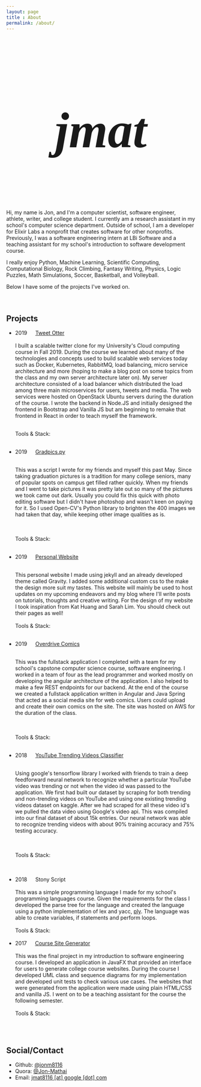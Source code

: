 ```yaml
---
layout: page
title : About
permalink: /about/
---
```

<div>
  <h3 style="font-family: Shojumaru; font-size:100pt;
  text-align: center;"><em>jmat</em></h3>
  <!-- <img class="about-pic-container"
  src="../assets/fb_pro_pic.jpg" />  
   <br/><br/><br/> -->
  <div class="excerpt-container">
   <p></p>
        Hi, my name is Jon, and I'm a computer scientist,
        software engineer, athlete, writer, and college student. I
        currently am a research assistant in
        my school's computer science department. Outside of
        school, I am a developer for Elixir Labs a nonprofit that 
        creates software for other nonprofits. Previously, I 
        was a software engineering intern at LBi Software 
        and a teaching assistant for my school's introduction 
        to software development course.
   <p></p>
        I really enjoy Python, Machine Learning, Scientific
        Computing, Computational Biology, Rock Climbing,
        Fantasy Writing, Physics, Logic Puzzles, Math
        Simulations, Soccer, Basketball, and Volleyball.
   <p></p>
        Below I have some of the projects I've worked on.
   <br/><br/><br/>
   <h2>Projects</h2>
   <ul>

   <li>2019 &emsp; 
   <a href="#">
   Tweet Otter</a>
   <br/>
   
   <div class="proj-desc">
   <br/>
   I built a scalable twitter clone for my University's Cloud computing
   course in Fall 2019. During the course we learned about many of the
   technologies and concepts used to build scalable web services today such 
   as Docker, Kubernetes, RabbitMQ, load balancing, micro service
   architecture and more (hoping to make a blog post on some topics from 
   the class and my own server architecture later on). My server 
   architecture consisted of a load balancer which distributed the load 
   among three main microservices for users, tweets and media. The web 
   services were hosted on OpenStack Ubuntu servers during the duration of 
   the course. I wrote the backend in Node.JS and initially designed the 
   frontend in Bootstrap and Vanilla JS but am beginning to remake that 
   frontend in React in order to teach myself the framework. 
   <br/><br/>

   Tools & Stack:<br/>

   <i class="icon-img devicon-nodejs-plain colored"></i>
   <i class="icon-img devicon-mongodb-plain-wordmark colored"></i>
   <i class="icon-img devicon-bootstrap-plain-wordmark colored"></i>
   <i class="icon-img devicon-nginx-plain colored"></i>
   <i class="icon-img devicon-ubuntu-plain-wordmark colored"></i>
   
   </div>
   </li>

   <br/>

   <li>2019 &emsp; 
   <a href="#">
   Gradpics.py</a>
   <br/>

   <div class="proj-desc">
   <br/>
   
   This was a script I wrote for my friends and myself this past May. Since
   taking graduation pictures is a tradition for many college seniors, many
   of popular spots on campus get filled rather quickly. When my friends 
   and I went to take pictures it was pretty late out so many of the 
   pictures we took came out dark. Usually you could fix this quick with
   photo editing software but I didn't have photoshop and wasn't keen on
   paying for it. So I used Open-CV's Python library to brighten the 400
   images we had taken that day, while keeping other image qualities 
   as is.  

   <br/><br/>
   Tools & Stack:<br/>
   
   <i class="icon-img devicon-python-plain-wordmark colored"></i>
   <i class="icon-img devicon-vim-plain colored"></i>

   </div>
   </li>

   <br/>

   <li>2019 &emsp; 
   <a href="https://github.com/jonm8116/jonm8116.github.io">
   Personal Website</a>
   <br/>
   
   <div class="proj-desc">
   <br/>

   This personal website I made using jekyll and an already
   developed theme called Gravity. I added some additional
   custom css to the make the design more suit my tastes.
   This website will mainly be used to host updates on my
   upcoming endeavors and my blog where I'll write posts on
   tutorials, thoughts and creative writing.
   For the design of my website I took inspiration from Kat
   Huang and Sarah Lim. You should check out their pages as
   well!
   <br/><br/>
   Tools & Stack:<br/>
   <i class="icon-img devicon-html5-plain colored"></i>
   <i class="icon-img devicon-css3-plain colored"></i>
   <i class="icon-img devicon-javascript-plain colored"></i>
  </div>
   </li>

   <br/>

   <li>2019 &emsp; 
   <a href="https://github.com/artvegas/overdrive_frontend">
   Overdrive Comics</a>
   <br/>

   <div class="proj-desc">
   <br/>

   This was the fullstack application I completed with a
   team for my school's capstone computer science course,
   software engineering. I worked in a team of four as the
   lead programmer and worked mostly on developing the
   angular architecture of the application. I also helped to
   make a few REST endpoints for our backend. At the end of
   the course we created a fullstack application written in
   Angular and Java Spring that acted as a social media site
   for web comics. Users could upload and create their own
   comics on the site. The site was hosted on AWS for the
   duration of the class.

   <br/><br/>
   Tools & Stack:<br/>
   
   <i class="icon-img devicon-angularjs-plain colored"></i>
   <i class="icon-img devicon-java-plain-wordmark colored"></i>
   <i class="icon-img devicon-html5-plain colored"></i>
   <i class="icon-img devicon-foundation-plain-wordmark colored"></i>
   <i class="icon-img devicon-amazonwebservices-plain-wordmark colored"></i>
   <i class="icon-img devicon-mongodb-plain-wordmark colored"></i>

   </div>
   </li>


   <br/>

   <li>2018 &emsp; 
   <a
   href="https://github.com/jonm8116/YouTube-Trending-Project">
   YouTube Trending Videos Classifier</a>
   
   <br/>
   <div class="proj-desc">
   <br/>

   Using google's tensorflow library I worked with friends
   to train a deep feedforward neural network to recognize
   whether a particular YouTube video was trending or not
   when the video id was passed to the application. We first
   had built our dataset by scraping for both trending and
   non-trending videos on YouTube and using one existing
   trending videos dataset on kaggle. After we had scraped
   for all these video id's we pulled the data video using
   Google's video api. This was compiled into our final
   dataset of about 15k entries. Our neural network was able
   to recognize trending videos with about 90% training
   accuracy and 75% testing accuracy. 
   
   <br/><br/>
   Tools & Stack:<br/>
   <i class="icon-img devicon-python-plain-wordmark colored"></i>   
   <i class="icon-img devicon-google-plain colored"></i>
   <i class="icon-img devicon-atom-original colored"></i>
   
   </div>
   </li>

   <br/>

   <li>2018 &emsp; Stony Script</li>
   <div class="proj-desc">
   <br/>
   This was a simple programming language I made for my
   school's programming languages course. Given the
   requirements for the class I developed the parse tree for
   the language and created the language using a python
   implementation of lex and yacc, <a href="https://www.dabeaz.com/ply/">ply</a>. 
   The language was able to create variables, if statements and perform loops.
   <br/><br/>
   Tools & Stack:<br/>
   <i class="icon-img devicon-python-plain-wordmark colored"></i>   
   <i class="icon-img devicon-atom-original colored"></i>

   </div>
   
   <br/>

   <li>2017 &emsp; 
   <a
   href="https://github.com/jonm8116/Course-Site-Generator">
   Course Site Generator</a></li>
   <div class="proj-desc">
   <br/>
   This was the final project in my introduction to software engineering
   course. I developed an application in JavaFX that provided an interface
   for users to generate college course websites. During the course I 
   developed UML class and sequence diagrams for my implementation and 
   developed unit tests to check various use cases. The websites that were
   generated from the application were made using plain HTML/CSS and 
   vanilla JS. I went on to be a teaching assistant for the course the 
   following semester.
   <br/><br/>
   Tools & Stack:<br/>

   <i class="icon-img devicon-java-plain-wordmark colored"></i>
   <i class="icon-img devicon-html5-plain colored"></i>
   <i class="icon-img devicon-css3-plain colored"></i>
   <i class="icon-img devicon-javascript-plain colored"></i>
   <i class="icon-img devicon-bitbucket-plain-wordmark colored"></i>
   
   </div>


   </ul>

   <br/><br/>
   <h2>Social/Contact</h2>
   <ul>
   <li>
    Github: <a
    href="http://github.com/jonm8116">@jonm8116</a>
   </li>
   <li>
    Quora: <a
    href="https://www.quora.com/profile/Jon-Mathai">@Jon-Mathai</a>
   </li>
   <li>
    Email: <a href="mailto:jmat8116@gmail.com">jmat8116 [at]
    google [dot] com</a>
   </li>

   </ul>

   </div>
</div>

